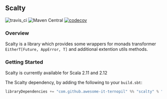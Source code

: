 ## Scalty
![travis_ci](https://travis-ci.org/awesome-it-ternopil/scalty.svg?branch=master) ![Maven Central](https://maven-badges.herokuapp.com/maven-central/com.github.awesome-it-ternopil/scalty_2.11/badge.svg) [![codecov](https://codecov.io/gh/awesome-it-ternopil/scalty/branch/master/graph/badge.svg)](https://codecov.io/gh/awesome-it-ternopil/scalty)


### Overview

Scalty is a library which provides some wrappers for monads transformer `EitherT[Future, AppError, T]` and additional extention utils methods.

### Getting Started

Scalty is currently available for Scala 2.11 and 2.12

The Scalty dependency, by adding the following to your `build.sbt`:

```scala
libraryDependencies += "com.github.awesome-it-ternopil" %% "scalty" % "0.4.5"
```
